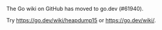 The Go wiki on GitHub has moved to go.dev (#61940).

Try <https://go.dev/wiki/heapdump15> or <https://go.dev/wiki/>.

